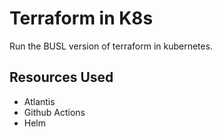 # Terraform in K8s

Run the BUSL version of terraform in kubernetes.

## Resources Used
- Atlantis
- Github Actions
- Helm
